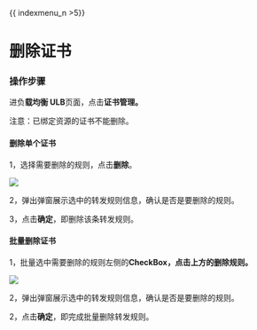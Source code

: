 {{ indexmenu_n >5}}

# 删除证书

### 操作步骤

进负**载均衡 ULB**页面，点击**证书管理。**

注意：已绑定资源的证书不能删除。

#### 删除单个证书

1，选择需要删除的规则，点击**删除**。

![](../../../.gitbook/assets/image%20%2847%29.png)

2，弹出弹窗展示选中的转发规则信息，确认是否是要删除的规则。

3，点击**确定**，即删除该条转发规则。

#### 批量删除证书

1，批量选中需要删除的规则左侧的**CheckBox，**点击上方的**删除规则。**

![](../../../.gitbook/assets/image%20%2824%29.png)

2，弹出弹窗展示选中的转发规则信息，确认是否是要删除的规则。

2，点击**确定**，即完成批量删除转发规则。

